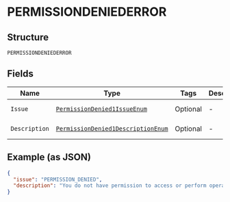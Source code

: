 
# PERMISSIONDENIEDERROR

## Structure

`PERMISSIONDENIEDERROR`

## Fields

| Name | Type | Tags | Description | Getter | Setter |
|  --- | --- | --- | --- | --- | --- |
| `Issue` | [`PermissionDenied1IssueEnum`](../../doc/models/permission-denied-1-issue-enum.md) | Optional | - | PermissionDenied1IssueEnum getIssue() | setIssue(PermissionDenied1IssueEnum issue) |
| `Description` | [`PermissionDenied1DescriptionEnum`](../../doc/models/permission-denied-1-description-enum.md) | Optional | - | PermissionDenied1DescriptionEnum getDescription() | setDescription(PermissionDenied1DescriptionEnum description) |

## Example (as JSON)

```json
{
  "issue": "PERMISSION_DENIED",
  "description": "You do not have permission to access or perform operations on this resource."
}
```

